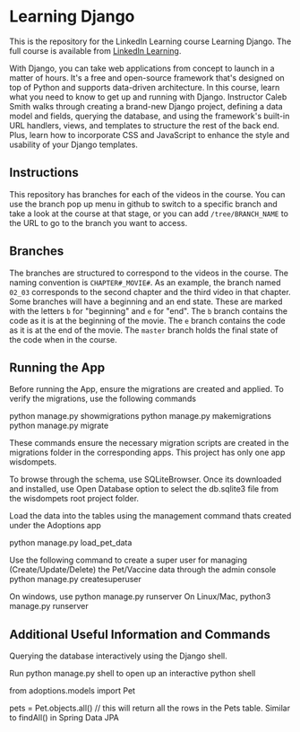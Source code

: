 # Learning Django
This is the repository for the LinkedIn Learning course Learning Django. The full course is available from [LinkedIn Learning](https://www.linkedin.com/learning/learning-django-2).

With Django, you can take web applications from concept to launch in a matter of hours. It's a free and open-source framework that's designed on top of Python and supports data-driven architecture. In this course, learn what you need to know to get up and running with Django. Instructor Caleb Smith walks through creating a brand-new Django project, defining a data model and fields, querying the database, and using the framework's built-in URL handlers, views, and templates to structure the rest of the back end. Plus, learn how to incorporate CSS and JavaScript to enhance the style and usability of your Django templates.

## Instructions
This repository has branches for each of the videos in the course. You can use the branch pop up menu in github to switch to a specific branch and take a look at the course at that stage, or you can add `/tree/BRANCH_NAME` to the URL to go to the branch you want to access.

## Branches
The branches are structured to correspond to the videos in the course. The naming convention is `CHAPTER#_MOVIE#`. As an example, the branch named `02_03` corresponds to the second chapter and the third video in that chapter. 
Some branches will have a beginning and an end state. These are marked with the letters `b` for "beginning" and `e` for "end". The `b` branch contains the code as it is at the beginning of the movie. The `e` branch contains the code as it is at the end of the movie. The `master` branch holds the final state of the code when in the course.

## Running the App

Before running the App, ensure the migrations are created and applied.
To verify the migrations, use the following commands

python manage.py showmigrations
python manage.py makemigrations
python manage.py migrate

These commands ensure the necessary migration scripts are created in the migrations folder in the corresponding apps. This project has only one app wisdompets.

To browse through the schema, use SQLiteBrowser. Once its downloaded and installed, use Open Database option to select the db.sqlite3 file from the wisdompets root project folder.

Load the data into the tables using the management command thats created under the Adoptions app

python manage.py load_pet_data

Use the following command to create a super user for managing (Create/Update/Delete) the Pet/Vaccine data through the admin console
python manage.py createsuperuser

On windows, use python manage.py runserver
On Linux/Mac, python3 manage.py runserver

## Additional Useful Information and Commands

Querying the database interactively using the Django shell.

Run python manage.py shell to open up an interactive python shell

from adoptions.models import Pet

pets = Pet.objects.all() // this will return all the rows in the Pets table. Similar to findAll() in Spring Data JPA